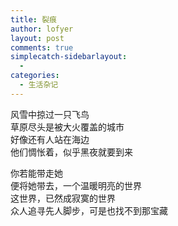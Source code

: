 ```yaml
---
title: 裂痕
author: lofyer
layout: post
comments: true
simplecatch-sidebarlayout:
  - 
categories:
  - 生活杂记
---
```

风雪中掠过一只飞鸟  
草原尽头是被大火覆盖的城市  
好像还有人站在海边  
他们惆怅着，似乎黑夜就要到来

你若能带走她  
便将她带去，一个温暖明亮的世界  
这世界，已然成寂寞的世界  
众人追寻先人脚步，可是也找不到那宝藏
